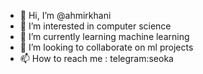 - 👋 Hi, I’m @ahmirkhani
- 👀 I’m interested in computer science
- 🌱 I’m currently learning machine learning
- 💞️ I’m looking to collaborate on ml projects
- 📫 How to reach me : telegram:seoka
